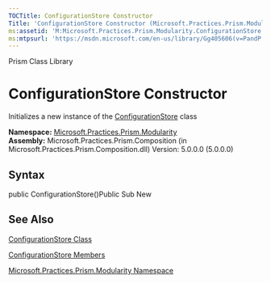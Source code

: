 ```yaml
---
TOCTitle: ConfigurationStore Constructor
Title: 'ConfigurationStore Constructor (Microsoft.Practices.Prism.Modularity)'
ms:assetid: 'M:Microsoft.Practices.Prism.Modularity.ConfigurationStore.\#ctor'
ms:mtpsurl: 'https://msdn.microsoft.com/en-us/library/Gg405606(v=PandP.50)'
---
```


Prism Class Library

ConfigurationStore Constructor
==============================

Initializes a new instance of the [ConfigurationStore](https://msdn.microsoft.com/t:microsoft.practices.prism.modularity.configurationstore) class

**Namespace:** [Microsoft.Practices.Prism.Modularity](https://msdn.microsoft.com/n:microsoft.practices.prism.modularity)
**Assembly:** Microsoft.Practices.Prism.Composition (in Microsoft.Practices.Prism.Composition.dll) Version: 5.0.0.0 (5.0.0.0)

## Syntax


<span id="syntaxToggle"></span>public ConfigurationStore()Public Sub New

See Also
--------


[ConfigurationStore Class](https://msdn.microsoft.com/t:microsoft.practices.prism.modularity.configurationstore)

[ConfigurationStore Members](https://msdn.microsoft.com/allmembers.t:microsoft.practices.prism.modularity.configurationstore)

[Microsoft.Practices.Prism.Modularity Namespace](https://msdn.microsoft.com/n:microsoft.practices.prism.modularity)
